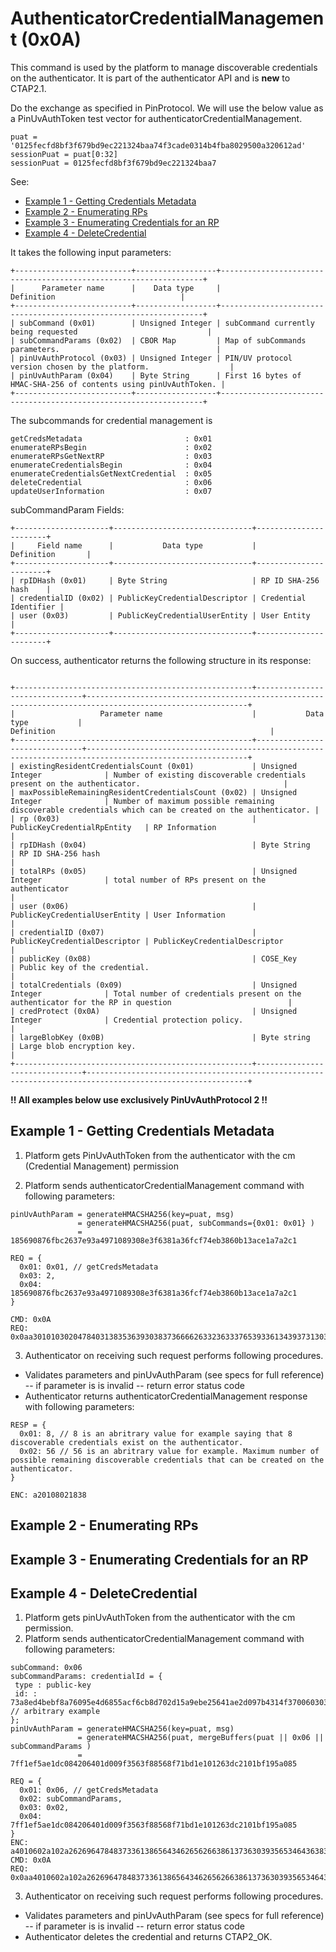 # AuthenticatorCredentialManagement (0x0A)

This command is used by the platform to manage discoverable credentials on the authenticator. It is part of the authenticator API and is **new** to CTAP2.1. 

Do the exchange as specified in PinProtocol. We will use the below value as a PinUvAuthToken test vector for authenticatorCredentialManagement.
```
puat = '0125fecfd8bf3f679bd9ec221324baa74f3cade0314b4fba8029500a320612ad'
sessionPuat = puat[0:32]
sessionPuat = 0125fecfd8bf3f679bd9ec221324baa7
```

See:

- [Example 1 - Getting Credentials Metadata](#example-1---getting-credentials-metadata)
- [Example 2 - Enumerating RPs](#example-2---enumerating-rps)
- [Example 3 - Enumerating Credentials for an RP](#example-3---enumerating-credentials-for-an-rp)
- [Example 4 - DeleteCredential](#example-4---deletecredential)

It takes the following input parameters:

```
+--------------------------+------------------+------------------------------------------------------------------+
|      Parameter name      |    Data type     |                            Definition                            |
+--------------------------+------------------+------------------------------------------------------------------+
| subCommand (0x01)        | Unsigned Integer | subCommand currently being requested                             |
| subCommandParams (0x02)  | CBOR Map         | Map of subCommands parameters.                                   |
| pinUvAuthProtocol (0x03) | Unsigned Integer | PIN/UV protocol version chosen by the platform.                  |
| pinUvAuthParam (0x04)    | Byte String      | First 16 bytes of HMAC-SHA-256 of contents using pinUvAuthToken. |
+--------------------------+------------------+------------------------------------------------------------------+
```

The subcommands for credential management is 
```
getCredsMetadata                       : 0x01
enumerateRPsBegin                      : 0x02
enumerateRPsGetNextRP                  : 0x03
enumerateCredentialsBegin              : 0x04
enumerateCredentialsGetNextCredential  : 0x05
deleteCredential                       : 0x06
updateUserInformation                  : 0x07
```

subCommandParam Fields:

```
+---------------------+-------------------------------+-----------------------+
|     Field name      |           Data type           |      Definition       |
+---------------------+-------------------------------+-----------------------+
| rpIDHash (0x01)     | Byte String                   | RP ID SHA-256 hash    |
| credentialID (0x02) | PublicKeyCredentialDescriptor | Credential Identifier |
| user (0x03)         | PublicKeyCredentialUserEntity | User Entity           |
+---------------------+-------------------------------+-----------------------+
```

On success, authenticator returns the following structure in its response:
```

+-----------------------------------------------------+-------------------------------+----------------------------------------------------------------------------------------------------------+
|                   Parameter name                    |           Data type           |                                                Definition                                                |
+-----------------------------------------------------+-------------------------------+----------------------------------------------------------------------------------------------------------+
| existingResidentCredentialsCount (0x01)             | Unsigned Integer              | Number of existing discoverable credentials present on the authenticator.                                |
| maxPossibleRemainingResidentCredentialsCount (0x02) | Unsigned Integer              | Number of maximum possible remaining discoverable credentials which can be created on the authenticator. |
| rp (0x03)                                           | PublicKeyCredentialRpEntity   | RP Information                                                                                           |
| rpIDHash (0x04)                                     | Byte String                   | RP ID SHA-256 hash                                                                                       |
| totalRPs (0x05)                                     | Unsigned Integer              | total number of RPs present on the authenticator                                                         |
| user (0x06)                                         | PublicKeyCredentialUserEntity | User Information                                                                                         |
| credentialID (0x07)                                 | PublicKeyCredentialDescriptor | PublicKeyCredentialDescriptor                                                                            |
| publicKey (0x08)                                    | COSE_Key                      | Public key of the credential.                                                                            |
| totalCredentials (0x09)                             | Unsigned Integer              | Total number of credentials present on the authenticator for the RP in question                          |
| credProtect (0x0A)                                  | Unsigned Integer              | Credential protection policy.                                                                            |
| largeBlobKey (0x0B)                                 | Byte string                   | Large blob encryption key.                                                                               |
+-----------------------------------------------------+-------------------------------+----------------------------------------------------------------------------------------------------------+

```

**!! All examples below use exclusively PinUvAuthProtocol 2 !!**

## Example 1 - Getting Credentials Metadata

1. Platform gets PinUvAuthToken from the authenticator with the cm (Credential Management) permission
 
2. Platform sends authenticatorCredentialManagement command with following parameters:
```
pinUvAuthParam = generateHMACSHA256(key=puat, msg)
               = generateHMACSHA256(puat, subCommands={0x01: 0x01} )
               = 185690876fbc2637e93a4971089308e3f6381a36fcf74eb3860b13ace1a7a2c1
               
REQ = {
  0x01: 0x01, // getCredsMetadata 
  0x03: 2,
  0x04: 185690876fbc2637e93a4971089308e3f6381a36fcf74eb3860b13ace1a7a2c1
}

CMD: 0x0A
REQ: 0x0aa30101030204784031383536393038373666626332363337653933613439373130383933303865336636333831613336666366373465623338363062313361636531613761326331
```

3. Authenticator on receiving such request performs following procedures.
  - Validates parameters and pinUvAuthParam (see specs for full reference) -- if parameter is is invalid -- return error status code
  - Authenticator returns authenticatorCredentialManagement response with following parameters:
```
RESP = {
  0x01: 8, // 8 is an abritrary value for example saying that 8 discoverable credentials exist on the authenticator.
  0x02: 56 // 56 is an abritrary value for example. Maximum number of possible remaining discoverable credentials that can be created on the authenticator. 
}

ENC: a20108021838
```
 
## Example 2 - Enumerating RPs


## Example 3 - Enumerating Credentials for an RP


## Example 4 - DeleteCredential

1. Platform gets pinUvAuthToken from the authenticator with the cm permission.
2. Platform sends authenticatorCredentialManagement command with following parameters:
```
subCommand: 0x06
subCommandParams: credentialId = {
 type : public-key
 id: : 73a8ed4bebf8a76095e4d6855acf6cb8d702d15a9ebe25641ae2d097b4314f3700603030 // arbitrary example 
};
pinUvAuthParam = generateHMACSHA256(key=puat, msg)
               = generateHMACSHA256(puat, mergeBuffers(puat || 0x06 || subCommandParams )
               = 7ff1ef5ae1dc084206401d009f3563f88568f71bd1e101263dc2101bf195a085
               
REQ = {
  0x01: 0x06, // getCredsMetadata 
  0x02: subCommandParams,
  0x03: 0x02,
  0x04: 7ff1ef5ae1dc084206401d009f3563f88568f71bd1e101263dc2101bf195a085
}
ENC: a4010602a102a2626964784837336138656434626562663861373630393565346436383535616366366362386437303264313561396562653235363431616532643039376234333134663337303036303330333064747970656a7075626c69632d6b6579030204784037666631656635616531646330383432303634303164303039663335363366383835363866373162643165313031323633646332313031626631393561303835
CMD: 0x0A
REQ: 0x0aa4010602a102a2626964784837336138656434626562663861373630393565346436383535616366366362386437303264313561396562653235363431616532643039376234333134663337303036303330333064747970656a7075626c69632d6b6579030204784037666631656635616531646330383432303634303164303039663335363366383835363866373162643165313031323633646332313031626631393561303835
```

3. Authenticator on receiving such request performs following procedures.
  - Validates parameters and pinUvAuthParam (see specs for full reference) -- if parameter is is invalid -- return error status code
  - Authenticator deletes the credential and returns CTAP2_OK.

